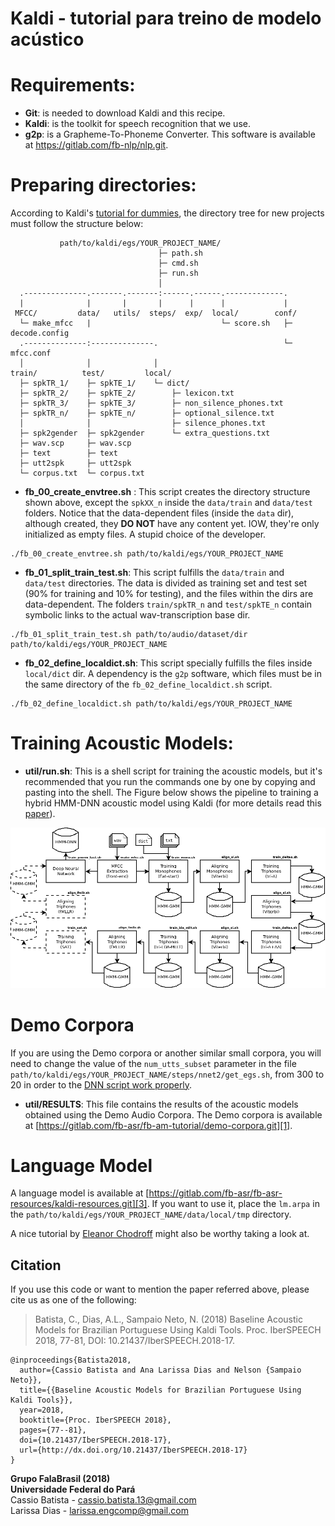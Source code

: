 # Kaldi - tutorial para treino de modelo acústico   
    
# Requirements:
* __Git__: is needed to download Kaldi and this recipe.
* __Kaldi__: is the toolkit for speech recognition that we use.
* __g2p__: is a Grapheme-To-Phoneme Converter. This software is available at https://gitlab.com/fb-nlp/nlp.git.     


# Preparing directories:   

According to Kaldi's [tutorial for dummies](http://kaldi-asr.org/doc/kaldi_for_dummies.html),
the directory tree for new projects must follow the structure below:

```
           path/to/kaldi/egs/YOUR_PROJECT_NAME/
                                 ├─ path.sh
                                 ├─ cmd.sh
                                 ├─ run.sh
                                 │ 
  .--------------.-------.-------:------.------.-------------.
  |              |       |       |      |      |             |
 MFCC/         data/   utils/  steps/  exp/  local/        conf/
  └─ make_mfcc   |                             └─ score.sh   ├─ decode.config
  .--------------:--------------.                            └─ mfcc.conf
  │              │              │
train/          test/         local/
  ├─ spkTR_1/    ├─ spkTE_1/    └─ dict/
  ├─ spkTR_2/    ├─ spkTE_2/        ├─ lexicon.txt
  ├─ spkTR_3/    ├─ spkTE_3/        ├─ non_silence_phones.txt
  ├─ spkTR_n/    ├─ spkTE_n/        ├─ optional_silence.txt
  │              │                  ├─ silence_phones.txt
  ├─ spk2gender  ├─ spk2gender      └─ extra_questions.txt
  ├─ wav.scp     ├─ wav.scp            
  ├─ text        ├─ text               
  ├─ utt2spk     ├─ utt2spk            
  └─ corpus.txt  └─ corpus.txt         
```     

* __fb\_00\_create\_envtree.sh__ :
This script creates the directory structure shown above, except the `spkXX_n`
inside the `data/train` and `data/test` folders. Notice that the data-dependent
files (inside the `data` dir), although created, they __DO NOT__ have any
content yet. IOW, they're only initialized as empty files. A stupid choice of
the developer.    
```
./fb_00_create_envtree.sh path/to/kaldi/egs/YOUR_PROJECT_NAME
```   


* __fb\_01\_split\_train\_test.sh__:
This script fulfills the `data/train` and `data/test` directories. The data is
divided as training set and test set (90% for training and 10% for testing), and
the files within the dirs are data-dependent. The folders `train/spkTR_n` and
`test/spkTE_n` contain symbolic links to the actual wav-transcription base dir.   
```
./fb_01_split_train_test.sh path/to/audio/dataset/dir path/to/kaldi/egs/YOUR_PROJECT_NAME
```   


* __fb\_02\_define\_localdict.sh__:
This script specially fulfills the files inside `local/dict` dir. A dependency
is the `g2p` software, which files must be in the same directory of the `fb_02_define_localdict.sh` script.   
```
./fb_02_define_localdict.sh path/to/kaldi/egs/YOUR_PROJECT_NAME
```   
   
# Training Acoustic Models:  
  
* __util/run.sh__:
This is a shell script for training the acoustic models, but it's recommended
that you run the commands one by one by copying and pasting into the shell. The
Figure below shows the pipeline to training a hybrid HMM-DNN acoustic model
using Kaldi (for more details read this 
[paper](https://www.isca-speech.org/archive/IberSPEECH_2018/abstracts/IberS18_P1-13_Batista.html)).


![alt text](img/kaldiflowchart.png)    

# Demo Corpora
If you are using the Demo corpora or another similar small corpora, you will
need to change the value of the `num_utts_subset` parameter in the file
`path/to/kaldi/egs/YOUR_PROJECT_NAME/steps/nnet2/get_egs.sh`, from 300 to 20 in
order to the [DNN script work properly][2].    

* __util/RESULTS__:
This file contains the results of the acoustic models obtained using the Demo
Audio Corpora. The Demo corpora is available at
[https://gitlab.com/fb-asr/fb-am-tutorial/demo-corpora.git][1].   

# Language Model
A language model is available at
[https://gitlab.com/fb-asr/fb-asr-resources/kaldi-resources.git][3]. If you want
to use it, place the `lm.arpa` in the
`path/to/kaldi/egs/YOUR_PROJECT_NAME/data/local/tmp` directory.   


A nice tutorial by [Eleanor Chodroff](https://www.eleanorchodroff.com/tutorial/kaldi/kaldi-training.html) 
might also be worthy taking a look at.


[1]:https://gitlab.com/fb-asr/fb-am-tutorial/demo-corpora.git
[2]:https://groups.google.com/forum/#!msg/kaldi-help/e2EHVCQGE_Y/0uwBkGm9BQAJ
[3]:https://gitlab.com/fb-asr/fb-asr-resources/kaldi-resources.git

## Citation

If you use this code or want to mention the paper referred above, please cite us
as one of the following: 

> Batista, C., Dias, A.L., Sampaio Neto, N. (2018) Baseline Acoustic Models for Brazilian Portuguese Using Kaldi Tools. Proc. IberSPEECH 2018, 77-81, DOI: 10.21437/IberSPEECH.2018-17.

```
@inproceedings{Batista2018,
  author={Cassio Batista and Ana Larissa Dias and Nelson {Sampaio Neto}},
  title={{Baseline Acoustic Models for Brazilian Portuguese Using Kaldi Tools}},
  year=2018,
  booktitle={Proc. IberSPEECH 2018},
  pages={77--81},
  doi={10.21437/IberSPEECH.2018-17},
  url={http://dx.doi.org/10.21437/IberSPEECH.2018-17}
}
```    

__Grupo FalaBrasil (2018)__    
__Universidade Federal do Pará__     
Cassio Batista - cassio.batista.13@gmail.com      
Larissa Dias - larissa.engcomp@gmail.com

